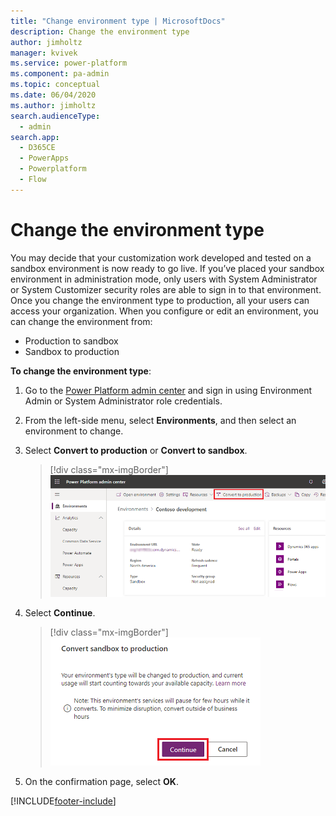 ```yaml
---
title: "Change environment type | MicrosoftDocs"
description: Change the environment type
author: jimholtz
manager: kvivek
ms.service: power-platform
ms.component: pa-admin
ms.topic: conceptual
ms.date: 06/04/2020
ms.author: jimholtz
search.audienceType: 
  - admin
search.app:
  - D365CE
  - PowerApps
  - Powerplatform
  - Flow
---
```

# Change the environment type

You may decide that your customization work developed and tested on a sandbox environment is now ready to go live. If you’ve placed your sandbox environment in administration mode, only users with System Administrator or System Customizer security roles are able to sign in to that environment. Once you change the environment type to production, all your users can access your organization. When you configure or edit an environment, you can change the environment from:

- Production to sandbox
- Sandbox to production

**To change the environment type**: 

1. Go to the [Power Platform admin center](https://admin.powerplatform.microsoft.com) and sign in using Environment Admin or System Administrator role credentials.

2. From the left-side menu, select **Environments**, and then select an environment to change.

3. Select **Convert to production** or **Convert to sandbox**.

   > [!div class="mx-imgBorder"] 
   > ![Convert to production](media/convert-production.png "Convert to production")

4. Select **Continue**. 

   > [!div class="mx-imgBorder"] 
   > ![Select Continue](media/switch-environment.png "Select Continue")

5. On the confirmation page, select  **OK**.

[!INCLUDE[footer-include](../includes/footer-banner.md)]